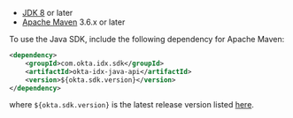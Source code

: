 * [JDK 8](https://www.oracle.com/java/technologies/javase/javase-jdk8-downloads.html) or later
* [Apache Maven](https://maven.apache.org/download.cgi) 3.6.x or later

To use the Java SDK, include the following dependency for Apache Maven:

``` xml
<dependency>
    <groupId>com.okta.idx.sdk</groupId>
    <artifactId>okta-idx-java-api</artifactId>
    <version>${okta.sdk.version}</version>
</dependency>
```

where `${okta.sdk.version}` is the latest release version listed [here](https://github.com/okta/okta-idx-java#release-status).
